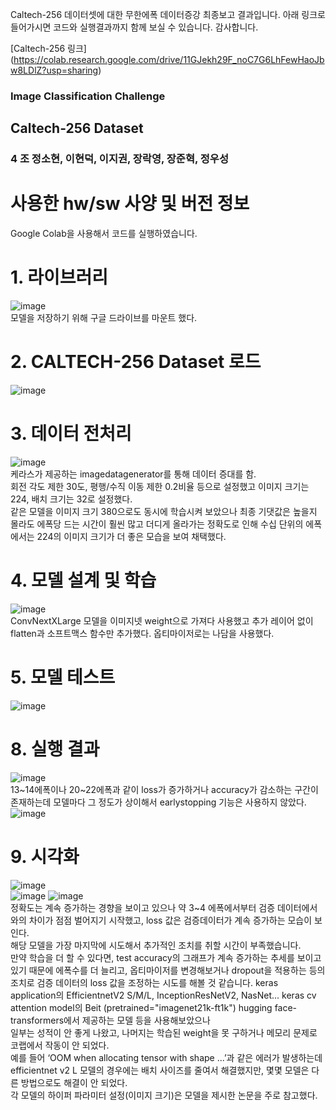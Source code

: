 Caltech-256 데이터셋에 대한 무한에폭 데이터증강 최종보고 결과입니다. 아래 링크로 들어가시면 코드와 실행결과까지 함께 보실 수 있습니다.
감사합니다.

[Caltech-256 링크] (https://colab.research.google.com/drive/11GJekh29F_noC7G6LhFewHaoJbw8LDlZ?usp=sharing) 

### Image Classification Challenge     

## Caltech-256 Dataset    

### 4 조 정소현, 이현덕, 이지권, 장락영, 장준혁, 정우성     

# 사용한 hw/sw 사양 및 버전 정보     
Google Colab을 사용해서 코드를 실행하였습니다.     

# 1. 라이브러리    
![image](https://github.com/elmellamo/ML_Image_Classification_Team4/assets/90952132/bae2467a-d41e-42d7-81a8-ffe4a6ae7294)     
모델을 저장하기 위해 구글 드라이브를 마운트 했다.      
    
# 2. CALTECH-256 Dataset 로드
![image](https://github.com/elmellamo/ML_Image_Classification_Team4/assets/90952132/88996f12-90fe-4d43-b185-796acb9d9192)      

# 3. 데이터 전처리
![image](https://github.com/elmellamo/ML_Image_Classification_Team4/assets/90952132/a8ba6c19-06fc-4916-8560-613d80f01259)      
케라스가 제공하는 imagedatagenerator를 통해 데이터 증대를 함.     
회전 각도 제한 30도, 평행/수직 이동 제한 0.2비율 등으로 설정했고 이미지 크기는 224, 배치 크기는 32로 설정했다.    
같은 모델을 이미지 크기 380으로도 동시에 학습시켜 보았으나 최종 기댓값은 높을지 몰라도 에폭당 드는 시간이 훨씬 많고 더디게 올라가는 정확도로 인해 수십 단위의 에폭에서는 224의 이미지 크기가 더 좋은 모습을 보여 채택했다.    

# 4. 모델 설계 및 학습
![image](https://github.com/elmellamo/ML_Image_Classification_Team4/assets/90952132/d278fe79-e36c-49e1-b7fc-3f036e903bc8)      
ConvNextXLarge 모델을 이미지넷 weight으로 가져다 사용했고 추가 레이어 없이 flatten과 소프트맥스 함수만 추가했다. 옵티마이저로는 나담을 사용했다.

# 5.  모델 테스트
![image](https://github.com/elmellamo/ML_Image_Classification_Team4/assets/90952132/99670bfe-210f-45e3-a20c-40d2d931874c)     

# 8. 실행 결과
![image](https://github.com/elmellamo/ML_Image_Classification_Team4/assets/90952132/0345ec0f-af1f-4b3f-ac05-1190aa9b2cf4)     
13~14에폭이나 20~22에폭과 같이 loss가 증가하거나 accuracy가 감소하는 구간이 존재하는데 모델마다 그 정도가 상이해서 earlystopping 기능은 사용하지 않았다.      
![image](https://github.com/elmellamo/ML_Image_Classification_Team4/assets/90952132/9ca8195c-4bc4-4532-8e3d-fc2d2891c556)      

# 9. 시각화
![image](https://github.com/elmellamo/ML_Image_Classification_Team4/assets/90952132/c549a9ab-d494-4d02-a3cb-c709513f7996)    
![image](https://github.com/elmellamo/ML_Image_Classification_Team4/assets/90952132/8fd972a5-52ca-41f2-aebc-85d4c72b8be6)
![image](https://github.com/elmellamo/ML_Image_Classification_Team4/assets/90952132/65739d73-9e1e-4ed4-97d2-b8ae67429a2c)       
정확도는 계속 증가하는 경향을 보이고 있으나 약 3~4 에폭에서부터 검증 데이터에서와의 차이가 점점 벌어지기 시작했고, loss 값은 검증데이터가 계속 증가하는 모습이 보인다.    
해당 모델을 가장 마지막에 시도해서 추가적인 조치를 취할 시간이 부족했습니다.    
만약 학습을 더 할 수 있다면, test accuracy의 그래프가 계속 증가하는 추세를 보이고 있기 때문에 에폭수를 더 늘리고, 옵티마이저를 변경해보거나 dropout을 적용하는 등의 조치로 검증 데이터의 loss 값을 조정하는 시도를 해볼 것 같습니다.
keras application의 EfficientnetV2 S/M/L, InceptionResNetV2, NasNet...
keras cv attention model의 Beit (pretrained="imagenet21k-ft1k")
hugging face-transformers에서 제공하는 모델 등을 사용해보았으나    
일부는 성적이 안 좋게 나왔고, 나머지는 학습된 weight을 못 구하거나 메모리 문제로 코랩에서 작동이 안 되었다.     
예를 들어 ‘OOM when allocating tensor with shape ...’과 같은 에러가 발생하는데      
efficientnet v2 L 모델의 경우에는 배치 사이즈를 줄여서 해결했지만, 몇몇 모델은 다른 방법으로도 해결이 안 되었다.    
각 모델의 하이퍼 파라미터 설정(이미지 크기)은 모델을 제시한 논문을 주로 참고했다.    



